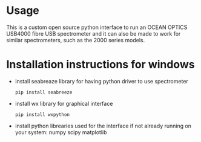 # Usage

This is a custom open source python interface to run an OCEAN OPTICS USB4000 fibre USB spectrometer and it can also be made to work for similar spectrometers, such as the 2000 series models.

# Installation instructions for windows
  
* install seabreaze library for having python driver to use spectrometer
  
  `pip install seabreeze`
  
* install wx library for graphical interface

   `pip install wxpython`

* install python librearies used for the interface if not already running on your system: numpy scipy matplotlib
